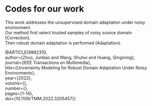 # Codes for our work
This work addresses the unsupervised domain adaptation under noisy environment.</br>
Our method first select trusted samples of noisy source domain (Correction).</br>
Then robust domain adaptation is performed (Adaptation).</br>


@ARTICLE{9882310,</br>
  author={Zhuo, Junbao and Wang, Shuhui and Huang, Qingming},</br>
  journal={IEEE Transactions on Multimedia}, </br>
  title={Uncertainty Modeling for Robust Domain Adaptation Under Noisy Environments}, </br>
  year={2022},</br>
  volume={},</br>
  number={},</br>
  pages={1-14},</br>
  doi={10.1109/TMM.2022.3205457}}</br>
